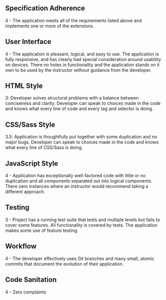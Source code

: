 ## Specification Adherence

4 - The application meets all of the requirements listed above and implements one or more of the extensions.

## User Interface

4 - The application is pleasant, logical, and easy to use. The application is fully responsive, and has clearly had special consideration around usability on devices. There no holes in functionality and the application stands on it own to be used by the instructor without guidance from the developer.


## HTML Style

3: Developer solves structural problems with a balance between conciseness and clarity. Developer can speak to choices made in the code and knows what every line of code and every tag and selector is doing.

## CSS/Sass Style

3.5: Application is thoughtfully put together with some duplication and no major bugs. Developer can speak to choices made in the code and knows what every line of CSS/Sass is doing.


## JavaScript Style

4 - Application has exceptionally well-factored code with little or no duplication and all components separated out into logical components. There zero instances where an instructor would recommend taking a different approach.

## Testing

3 - Project has a running test suite that tests and multiple levels but fails to cover some features. All functionality is covered by tests. The application makes some use of feature testing.

## Workflow

4 - The developer effectively uses Git branches and many small, atomic commits that document the evolution of their application.

## Code Sanitation

4 - Zero complaints
